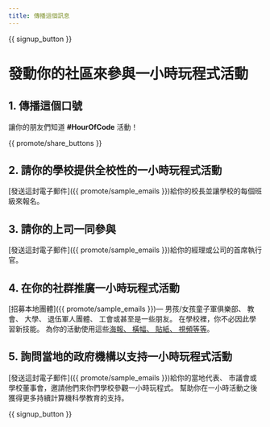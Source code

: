 ```yaml
---
title: 傳播這個訊息
---
```


{{ signup_button }}

# 發動你的社區來參與一小時玩程式活動

## 1. 傳播這個口號

讓你的朋友們知道 **#HourOfCode** 活動！

{{ promote/share_buttons }}

## 2. 請你的學校提供全校性的一小時玩程式活動

[發送這封電子郵件]({{ promote/sample_emails }})給你的校長並讓學校的每個班級來報名。

## 3. 請你的上司一同參與

[發送這封電子郵件]({{ promote/sample_emails }})給你的經理或公司的首席執行官。

## 4. 在你的社群推廣一小時玩程式活動

[招募本地團體]({{ promote/sample_emails }})— 男孩/女孩童子軍俱樂部、 教會、 大學、 退伍軍人團體、 工會或甚至是一些朋友。 在學校裡，你不必因此學習新技能。 為你的活動使用這些[海報、 橫幅、 貼紙、 視頻等等](/promote/resources)。

## 5. 詢問當地的政府機構以支持一小時玩程式活動

[發送這封電子郵件]({{ promote/sample_emails }})給你的當地代表、 市議會或學校董事會，邀請他們來你們學校參觀一小時玩程式。 幫助你在一小時活動之後獲得更多持續計算機科學教育的支持。

{{ signup_button }}